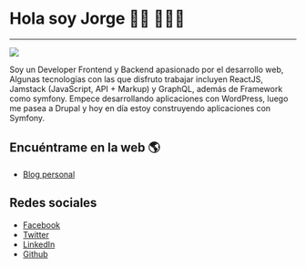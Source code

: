 # Hola soy Jorge 👋🏾  👨🏾‍💻
_________________________________________________________________________________________________________________________________________________________________________

![](https://user-images.githubusercontent.com/83721371/192945899-593b77ef-de23-470f-a57e-7d3e98181f24.png)

Soy un Developer Frontend y Backend apasionado por el desarrollo web, Algunas tecnologías con las que disfruto trabajar incluyen ReactJS, Jamstack (JavaScript, API + Markup) y GraphQL, además de Framework como symfony. Empece desarrollando aplicaciones con WordPress, luego me pasea a Drupal y hoy en día estoy construyendo aplicaciones con Symfony.

## Encuéntrame en la web 🌎
- [Blog personal](http://jorgesierra.dev "Blog personal")

## Redes sociales 

- [Facebook](https://www.facebook.com/jorge.sierra.2022/ "Facebook")
- [Twitter](https://twitter.com/Jorge_Sierra_1 "Twitter")
- [LinkedIn](https://www.linkedin.com/in/jorgemaikelsierra/ "LinkedIn")
- [Github](https://github.com/jorge-maikel-sierra "Github")

